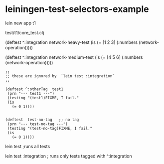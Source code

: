 leiningen-test-selectors-example
================================

   lein new app t1

 test/t1/core_test.clj
 
   (deftest ^:integration network-heavy-test
       (is (= [1 2 3] (:numbers (network-operation)))))
                       
   (deftest ^:integration network-medium-test
       (is (= [4 5 6] (:numbers (network-operation)))))
       
    ;;
    ;; these are ignored by  `lein test :integration`
    ;;
 
    (deftest ^:otherTag  test1
     (prn "--- test1 ---")
     (testing "(test1)FIXME, I fail."
     (is
       (= 0 1))))
       
       
    (deftest  test-no-tag   ;; no tag
     (prn "--- test-no-tag ---")
     (testing "(test-no-tag)FIXME, I fail."
     (is
       (= 0 1))))
       
        
  lein test                ;runs all tests
  
  lein test :integration   ; runs only tests tagged with ^:integration

```
